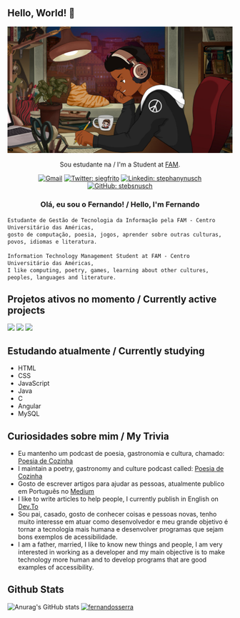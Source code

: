 ## Hello, World! 👋

<div align="center">
  
<img src="https://github.com/fernandosserra/fernandosserra/blob/main/lofi_me.jpg?raw=true" />

Sou estudante na / I'm a Student at [FAM](https://vemprafam.com.br/).

[![Gmail](https://img.shields.io/twitter/url?label=email&logo=gmail&style=social&url=http%3A%2F%2Fmailto%3Asiegrfried7%40gmail.com)](mailto:siegrfried@gmail.com)
[![Twitter: siegfrito](https://img.shields.io/twitter/follow/siegfrito?style=social)](https://twitter.com/siegfrito)
[![Linkedin: stephanynusch](https://img.shields.io/badge/-fernandosserra-blue?style=flat-square&logo=Linkedin&logoColor=white&link=https://www.linkedin.com/in/fernandosserra/)](https://www.linkedin.com/in/fernandosserra/)
[![GitHub: stebsnusch](https://img.shields.io/github/followers/fernandosserra?label=follow&style=social)](https://github.com/fernandosserra)
</div>


<h3 align="center">Olá, eu sou o Fernando! / Hello, I'm Fernando <br></h3>

```
Estudante de Gestão de Tecnologia da Informação pela FAM - Centro Universitário das Américas, 
gosto de computação, poesia, jogos, aprender sobre outras culturas, povos, idiomas e literatura.

Information Technology Management Student at FAM - Centro Universitário das Américas,
I like computing, poetry, games, learning about other cultures, peoples, languages and literature.
```

## Projetos ativos no momento / Currently active projects

<img src="https://progress-bar.dev/20/?title=Dio Campus Expert" />

<img src="https://progress-bar.dev/100/?title=Podcast Poesia de Cozinha" />

<img src="https://progress-bar.dev/58/?title=Bootcamp Philips - You Are You" />

## Estudando atualmente / Currently studying

  - HTML
  - CSS
  - JavaScript
  - Java
  - C
  - Angular
  - MySQL

## Curiosidades sobre mim / My Trivia

- Eu mantenho um podcast de poesia, gastronomia e cultura, chamado: [Poesia de Cozinha](https://poesiadecozinha.com)
- I maintain a poetry, gastronomy and culture podcast called: [Poesia de Cozinha](https://poesiadecozinha.com)
- Gosto de escrever artigos para ajudar as pessoas, atualmente publico em Português no [Medium](https://siegrfried.medium.com)
- I like to write articles to help people, I currently publish in English on [Dev.To](https://dev.to/fernandosserra)
- Sou pai, casado, gosto de conhecer coisas e pessoas novas, tenho muito interesse em atuar como desenvolvedor e meu grande objetivo é tornar a tecnologia mais humana e desenvolver programas que sejam bons exemplos de acessibilidade.
- I am a father, married, I like to know new things and people, I am very interested in working as a developer and my main objective is to make technology more human and to develop programs that are good examples of accessibility.

## Github Stats

<!-- <span style="height ">
![Anurag's GitHub stats](https://github-readme-stats.vercel.app/api?username=fernandosserra&show_icons=true&theme=tokyonight)
</span> -->

![Anurag's GitHub stats](https://github-readme-stats.vercel.app/api?username=fernandosserra&show_icons=true&theme=tokyonight)
[![fernandosserra](https://github-readme-stats.vercel.app/api/top-langs/?username=fernandosserra&hide=html&layout=compact=true&theme=tokyonight)](https://github.com/fernandosserra/)
<!-- ![Top Langs](https://github-readme-stats.vercel.app/api/top-langs/?username=fernandosserra&layout=compact&theme=tokyonight) -->